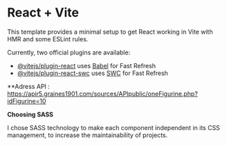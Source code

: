 # React + Vite

This template provides a minimal setup to get React working in Vite with HMR and some ESLint rules.

Currently, two official plugins are available:

- [@vitejs/plugin-react](https://github.com/vitejs/vite-plugin-react/blob/main/packages/plugin-react/README.md) uses [Babel](https://babeljs.io/) for Fast Refresh
- [@vitejs/plugin-react-swc](https://github.com/vitejs/vite-plugin-react-swc) uses [SWC](https://swc.rs/) for Fast Refresh

**Adress API : https://apir5.graines1901.com/sources/APIpublic/oneFigurine.php?idFigurine=10

**Choosing SASS**

I chose SASS technology to make each component independent in its CSS management, to increase the maintainability of projects.